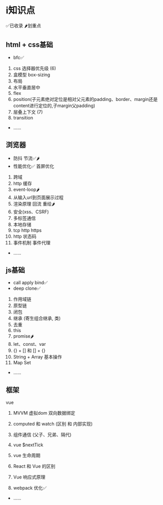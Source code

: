 # i知识点

✅已收录
🌶划重点

## html + css基础
- bfc✅

1. css 选择器优先级 (6)
3. 盒模型 box-sizing
4. 布局
5. 水平垂直居中
6. flex
7. position(子元素绝对定位是相对父元素的padding、border、margin还是content进行定位的,子margin父padding)
8. 层叠上下文 (7)
9. transition
- ......

## 浏览器
- 防抖 节流✅🌶
- 性能优化✅ 首屏优化

1. 跨域
2. http 缓存
3. event-loop🌶
4. 从输入url到页面展示过程
5. 渲染原理 回流 重绘🌶
6. 安全(xss、CSRF)
9. 多标签通信
10. 本地存储
11. tcp http https
12. http 状态码
13. 事件机制 事件代理
- ......

## js基础
- call apply bind✅
- deep clone✅
1. 作用域链
2. 原型链
3. 闭包
4. 继承 (寄生组合继承, 类)
6. 去重
7. this
9. promise🌶
10. let、const、var
11. {} + []  和 [] + {}
12. String + Array 基本操作
13. Map Set
- ......

## 框架
vue
1. MVVM 虚拟dom 双向数据绑定
2. computed 和 watch (区别 和 内部实现)
3. 组件通信 (父子、兄弟、隔代)

1. vue $nextTick
4. vue 生命周期
5. React 和 Vue 的区别
6. Vue 响应式原理
8. webpack 优化✅
- ......

